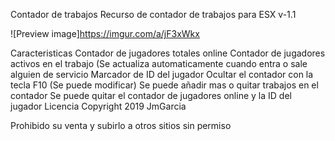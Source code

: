Contador de trabajos
Recurso de contador de trabajos para ESX v-1.1

![Preview image]https://imgur.com/a/jF3xWkx

Caracteristicas
Contador de jugadores totales online
Contador de jugadores activos en el trabajo (Se actualiza automaticamente cuando entra o sale alguien de servicio
Marcador de ID del jugador
Ocultar el contador con la tecla F10 (Se puede modificar)
Se puede añadir mas o quitar trabajos en el contador
Se puede quitar el contador de jugadores online y la ID del jugador
Licencia
Copyright 2019 JmGarcia

Prohibido su venta y subirlo a otros sitios sin permiso
